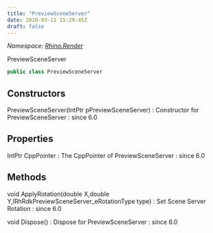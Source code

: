 ```yaml
---
title: "PreviewSceneServer"
date: 2020-03-11 15:29:45Z
draft: false
---
```


*Namespace: [Rhino.Render](../)*

PreviewSceneServer
```cs
public class PreviewSceneServer
```
## Constructors

PreviewSceneServer(IntPtr pPreviewSceneServer)
: Constructor for PreviewSceneServer
: since 6.0
## Properties

IntPtr CppPointer
: The CppPointer of PreviewSceneServer
: since 6.0
## Methods

void ApplyRotation(double X,double Y,IRhRdkPreviewSceneServer_eRotationType type)
: Set Scene Server Rotation
: since 6.0

void Dispose()
: Dispose for PreviewSceneServer
: since 6.0
